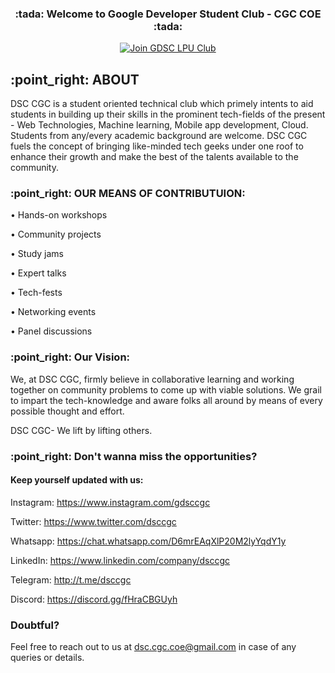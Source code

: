 <h3 align="center"> :tada:	Welcome to Google Developer Student Club - CGC COE :tada:	</h3>


<a href="https://gdsc.community.dev/chandigarh-group-of-colleges-coe-landran/">
<p align="center">
  <img src="https://img.shields.io/badge/Join%20Club-24a0ed?style=for-the-badge&logo=Join%20Club&logoColor=white" alt="Join GDSC LPU Club" />
</p>
</a>

<h2>:point_right:	ABOUT</h2>

DSC CGC is a student oriented technical club which primely intents to aid students in building up their skills in the prominent tech-fields of the present - Web Technologies, Machine learning, Mobile app development, Cloud. Students from any/every academic background are welcome. DSC CGC fuels the concept of bringing like-minded tech geeks under one roof to enhance their growth and make the best of the talents available to the community.

<h3>:point_right:	OUR MEANS OF CONTRIBUTUION:</h3>

• Hands-on workshops

• Community projects

• Study jams

• Expert talks

• Tech-fests

• Networking events

• Panel discussions

<h3>:point_right:	Our Vision:</h3>

We, at DSC CGC, firmly believe in collaborative learning and working together on community problems to come up with viable solutions. We grail to impart the tech-knowledge and aware folks all around by means of every possible thought and effort.

DSC CGC- We lift by lifting others.

<h3>:point_right:	Don't wanna miss the opportunities?</h3>

<h4>Keep yourself updated with us:</h4>

Instagram: https://www.instagram.com/gdsccgc

Twitter: https://www.twitter.com/dsccgc

Whatsapp: https://chat.whatsapp.com/D6mrEAqXlP20M2lyYqdY1y

LinkedIn: https://www.linkedin.com/company/dsccgc

Telegram: http://t.me/dsccgc

Discord: https://discord.gg/fHraCBGUyh

<h3>Doubtful?</h3>

Feel free to reach out to us at dsc.cgc.coe@gmail.com in case of any queries or details.

